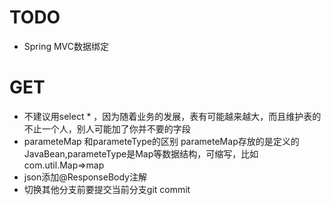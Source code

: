 # TODO
* Spring MVC数据绑定
# GET
* 不建议用select * ，因为随着业务的发展，表有可能越来越大，而且维护表的
不止一个人，别人可能加了你并不要的字段
* parameteMap 和parameteType的区别
parameteMap存放的是定义的JavaBean,parameteType是Map等数据结构，可缩写，比如
com.util.Map=>map
* json添加@ResponseBody注解
* 切换其他分支前要提交当前分支git commit
